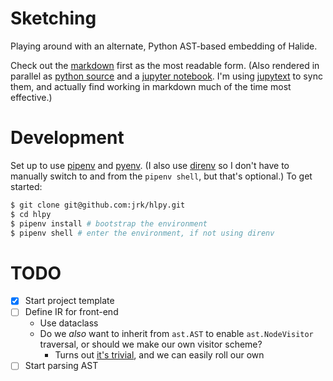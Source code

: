 # Sketching
Playing around with an alternate, Python AST-based embedding of Halide.

Check out the [markdown](sketching.md) first as the most readable form.
(Also rendered in parallel as [python source](sketching.py) and a [jupyter notebook](sketching.ipynb). I'm using [jupytext](https://jupytext.readthedocs.io) to sync them, and actually find working in markdown much of the time most effective.)

# Development
Set up to use [pipenv](https://pipenv.pypa.io/en/latest/) and [pyenv](https://github.com/pyenv/pyenv). (I also use [direnv](https://direnv.net) so I don't have to manually switch to and from the `pipenv shell`, but that's optional.) To get started:

```bash
$ git clone git@github.com:jrk/hlpy.git
$ cd hlpy
$ pipenv install # bootstrap the environment
$ pipenv shell # enter the environment, if not using direnv
```

# TODO
- [x] Start project template
- [ ] Define IR for front-end
    - Use dataclass
    - Do we *also* want to inherit from `ast.AST` to enable `ast.NodeVisitor` traversal, or should we make our own visitor scheme?
        - Turns out [it's trivial](https://github.com/python/cpython/blob/master/Lib/ast.py#L386), and we can easily roll our own
- [ ] Start parsing AST
